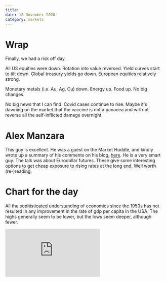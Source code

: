 ```yaml
---
title: 
date: 18 November 2020
category: markets
---
```


# Wrap

Finally, we had a risk off day.

All US equities were down.
Rotation into value reversed.
Yield curves start to tilt down.
Global treasury yields go down.
European equities relatively strong.

Monetary metals (i.e. Au, Ag, Cu) down. 
Energy up.
Food up.
No big changes.

No big news that I can find. 
Covid cases continue to rise.
Maybe it's dawning on the market that the vaccine is not a panacea and will not reverse all the self-inflicted damage overnight.

# Alex Manzara

This guy is excellent. 
He was a guest on the Market Huddle,
and kindly wrote up a summary of his comments on his blog, [here](https://www.chartpoint.com/hit-it/).
He is a very smart guy.
The talk was about Eurodollar futures. 
These give some interesting options to get cheap exposure to rising rates at the long end.
Well worth (re-)reading.


# Chart for the day

All the sophisticated understanding of economics since the 1950s has not resulted in any improvement in the rate of gdp per capita in the USA. 
The highs generally seem to be lower, but the lows seem deeper, although fewer.

<div class="embed-container"><iframe src="https://fred.stlouisfed.org/graph/graph-landing.php?g=xUs6&width=670&height=475" scrolling="no" frameborder="0" style="overflow:hidden;" allowTransparency="true" loading="lazy"></iframe></div><script src="https://fred.stlouisfed.org/graph/js/embed.js" type="text/javascript"></script>

